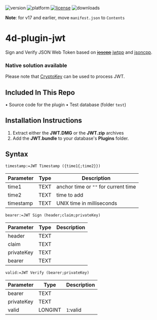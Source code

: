 ![version](https://img.shields.io/badge/version-17%2B-3E8B93)
![platform](https://img.shields.io/static/v1?label=platform&message=mac-intel%20|%20mac-arm%20|%20win-64&color=blue)
[![license](https://img.shields.io/github/license/miyako/4d-plugin-jwt)](LICENSE)
![downloads](https://img.shields.io/github/downloads/miyako/4d-plugin-jwt/total)

**Note**: for v17 and earlier, move `manifest.json` to `Contents`

# 4d-plugin-jwt
Sign and Verify JSON Web Token based on ~~[josepp](https://github.com/troian/josepp)~~ [jwtpp](https://github.com/troian/jwtpp) and [jsoncpp](https://github.com/open-source-parsers/jsoncpp).

### Native solution available

Please note that [CryptoKey](https://developer.4d.com/docs/en/API/CryptoKeyClass.html) can be used to process JWT.

## Included In This Repo
• Source code for the plugin
• Test database (folder `test`)

## Installation Instructions
1. Extract either the **JWT.DMG** or the **JWT.zip** archives
2. Add the **JWT.bundle** to your database's **Plugins** folder.

## Syntax

```
timestamp:=JWT Timestamp ({time1{;time2}})
```

Parameter|Type|Description
------------|------------|----
time1|TEXT|anchor time or ``""`` for current time
time2|TEXT|time to add
timestamp|TEXT|UNIX time in milliseconds

```
bearer:=JWT Sign (header;claim;privateKey)
```

Parameter|Type|Description
------------|------------|----
header|TEXT|
claim|TEXT|
privateKey|TEXT|
bearer|TEXT|

```
valid:=JWT Verify (bearer;privateKey)
```

Parameter|Type|Description
------------|------------|----
bearer|TEXT|
privateKey|TEXT|
valid|LONGINT|``1``:valid
